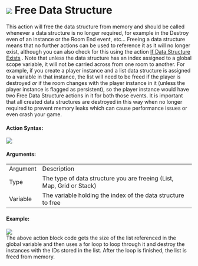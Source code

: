 #  ![](https://gms.magecorn.com/Manual/assets/Images/Scripting_Reference/Drag_And_Drop/Reference/Data_Structures/i_DS_Free_Data_Structure.png) Free Data Structure

This action will free the data structure from memory and should be
called whenever a data structure is no longer required, for example in
the Destroy even of an instance or the Room End event, etc... Freeing a
data structure means that no further actions can be used to reference it
as it will no longer exist, although you can also check for this using
the action [If Data Structure Exists](If_Data_Structure_Exists) .
Note that unless the data structure has an index assigned to a global
scope variable, it will not be carried across from one room to another.
For example, if you create a player instance and a list data structure
is assigned to a variable in that instance, the list will need to be
freed if the player is destroyed *or* if the room changes with the
player instance in it (unless the player instance is flagged as
persistent), so the player instance would have two Free Data Structure
actions in it for both those events. It is important that all created
data structures are destroyed in this way when no longer required to
prevent memory leaks which can cause performance issues or even crash
your game.

#### Action Syntax:

  
![](https://gms.magecorn.com/Manual/assets/Images/Scripting_Reference/Drag_And_Drop/Reference/Data_Structures/a_DS_Free_Data_Structure.png)  

#### Arguments:

|          |                                                                       |
|----------|-----------------------------------------------------------------------|
| Argument | Description                                                           |
| Type     | The type of data structure you are freeing (List, Map, Grid or Stack) |
| Variable | The variable holding the index of the data structure to free          |

#### Example:

  
![](https://gms.magecorn.com/Manual/assets/Images/Scripting_Reference/Drag_And_Drop/Reference/Data_Structures/e_DS_Free_Data_Structure.png)  
The above action block code gets the size of the list referenced in the
global variable and then uses a for loop to loop through it and destroy
the instances with the IDs stored in the list. After the loop is
finished, the list is freed from memory.
